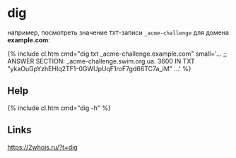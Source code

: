 # dig

например, посмотреть значение `TXT`-записи `_acme-challenge` для домена **example.com**:

{% include cl.htm cmd="dig txt _acme-challenge.example.com"
small='...
;; ANSWER SECTION:
_acme-challenge.swim.org.ua. 3600 IN	TXT	"ykaOuGpYzhEHIq2TF1-0GWUpUqF1roF7gd66TC7a_iM"
...' %}

## Help

{% include cl.htm cmd="dig -h" %}

## Links

<https://2whois.ru/?t=dig>
